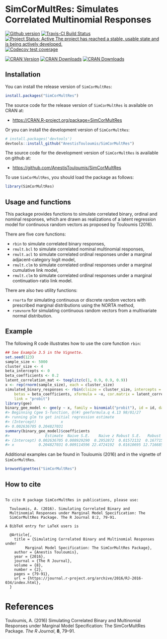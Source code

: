 
<!-- README.md is generated from README.Rmd. Please edit that file -->

# SimCorMultRes: Simulates Correlated Multinomial Responses

[![Github
version](https://img.shields.io/badge/GitHub%20-1.6.6-orange.svg)](%22commits/master%22)
[![Travis-CI Build
Status](https://travis-ci.org/AnestisTouloumis/SimCorMultRes.svg?branch=master)](https://travis-ci.org/AnestisTouloumis/SimCorMultRes)
[![Project Status: Active The project has reached a stable, usable state
and is being actively
developed.](http://www.repostatus.org/badges/latest/active.svg)](http://www.repostatus.org/#active)
[![Codecov test
coverage](https://codecov.io/gh/AnestisTouloumis/SimCorMultRes/branch/master/graph/badge.svg)](https://codecov.io/gh/AnestisTouloumis/SimCorMultRes?branch=master)

[![CRAN
Version](https://www.r-pkg.org/badges/version/SimCorMultRes?color=blue)](https://cran.r-project.org/package=SimCorMultRes)
[![CRAN
Downloads](https://cranlogs.r-pkg.org/badges/grand-total/SimCorMultRes?color=blue)](https://cranlogs.r-pkg.org/badges/grand-total/SimCorMultRes)
[![CRAN
Downloads](https://cranlogs.r-pkg.org/badges/SimCorMultRes)](https://cran.r-project.org/package=SimCorMultRes)

## Installation

You can install the release version of `SimCorMultRes`:

``` r
install.packages("SimCorMultRes")
```

The source code for the release version of `SimCorMultRes` is available
on CRAN at:

  - <https://CRAN.R-project.org/package=SimCorMultRes>

Or you can install the development version of `SimCorMultRes`:

``` r
# install.packages('devtools')
devtools::install_github("AnestisTouloumis/SimCorMultRes")
```

The source code for the development version of `SimCorMultRes` is
available on github at:

  - <https://github.com/AnestisTouloumis/SimCorMultRes>

To use `SimCorMultRes`, you should load the package as follows:

``` r
library(SimCorMultRes)
```

## Usage and functions

This package provides functions to simulate correlated binary, ordinal
and nominal responses, which are drawn as realizations of a latent
regression model for continuous random vectors as proposed by Touloumis
(2016).

There are five core functions:

  - `rbin` to simulate correlated binary responses,
  - `rmult.bcl` to simulate correlated nominal multinomial responses,
  - `rmult.acl` to simulate correlated ordinal responses under a
    marginal adjacent-category logit model,
  - `rmult.clm` to simulate correlated ordinal responses under a
    marginal cumulative link model,
  - `rmult.clm` to simulate correlated ordinal responses under a
    marginal continuation-ratio link model.

There are also two utility functions:

  - `rnorta` for simulating continuous or discrete random vectors with
    prescribed marginal distributions using the NORTA method,
  - `rsmvnorm` for simulating continuous random vectors from a
    multivariate normal distribution.

## Example

The following R code illustrates how to use the core function `rbin`:

``` r
## See Example 3.5 in the Vignette.
set.seed(123)
sample_size <- 5000
cluster_size <- 4
beta_intercepts <- 0
beta_coefficients <- 0.2
latent_correlation_mat <- toeplitz(c(1, 0.9, 0.9, 0.9))
x <- rep(rnorm(sample_size), each = cluster_size)
simulated_binary_responses <- rbin(clsize = cluster_size, intercepts = beta_intercepts, 
    betas = beta_coefficients, xformula = ~x, cor.matrix = latent_correlation_mat, 
    link = "probit")
library(gee)
binary_gee_model <- gee(y ~ x, family = binomial("probit"), id = id, data = simulated_binary_responses$simdata)
#> Beginning Cgee S-function, @(#) geeformula.q 4.13 98/01/27
#> running glm to get initial regression estimate
#> (Intercept)           x 
#> 0.002636705 0.204827031
summary(binary_gee_model)$coefficients
#>                Estimate  Naive S.E.    Naive z Robust S.E.   Robust z
#> (Intercept) 0.002636705 0.008929290  0.2952872  0.01572132  0.1677153
#> x           0.204827031 0.009114596 22.4724192  0.01610695 12.7166857
```

Additional examples can be found in Touloumis (2016) and in the vignette
of `SimCorMultRes`.

``` r
browseVignettes("SimCorMultRes")
```

## How to cite

``` 

To cite R package SimCorMultRes in publications, please use:

  Touloumis, A. (2016). Simulating Correlated Binary and
  Multinomial Responses under Marginal Model Specification: The
  SimCorMultRes Package. The R Journal 8:2, 79-91.

A BibTeX entry for LaTeX users is

  @Article{,
    title = {Simulating Correlated Binary and Multinomial Responses under 
         Marginal Model Specification: The SimCorMultRes Package},
    author = {Anestis Touloumis},
    year = {2016},
    journal = {The R Journal},
    volume = {8},
    number = {2},
    pages = {79-91},
    url = {https://journal.r-project.org/archive/2016/RJ-2016-034/index.html},
  }
```

# References

<div id="refs" class="references">

<div id="ref-Touloumis2016">

Touloumis, A. (2016) Simulating Correlated Binary and Multinomial
Responses under Marginal Model Specification: The SimCorMultRes Package.
*The R Journal*, **8**, 79–91.

</div>

</div>

